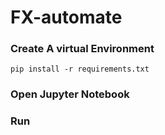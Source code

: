 # FX-automate

### Create A virtual Environment

```
pip install -r requirements.txt
```

### Open Jupyter Notebook

### Run
